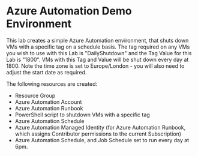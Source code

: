 # Azure Automation Demo Environment

This lab creates a simple Azure Automation environment, that shuts down VMs with a specific tag on a schedule basis. The tag required on any VMs you wish to use with this Lab is "DailyShutdown" and the Tag Value for this Lab is "1800". VMs with this Tag and Value will be shut down every day at 1800. Note the time zone is set to Europe/London - you will also need to adjust the start date as required. 

The following resources are created:

 - Resource Group
 - Azure Automation Account
 - Azure Automation Runbook
 - PowerShell script to shutdown VMs with a specific tag
 - Azure Automation Schedule
 - Azure Automation Managed Identity (for Azure Automation Runbook, which assigns Contributor permissions to the current Subscription)
 - Azure Automation Schedule, and Job Schedule set to run every day at 6pm. 